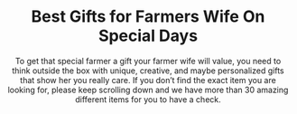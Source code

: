 ---
layout: post
title: Best Gifts for Farmers Wife On Special Days
subtitle: To get that special farmer a gift your farmer wife will value, you need to think outside the box with unique, creative, and maybe personalized gifts that show her you really care. If you don’t find the exact item you are looking for, please keep scrolling down and we have more than 30 amazing different items for you to have a check.
header-img: "img/post/2023/09/copied/medium_gifts_for_farmers_wife_929db25b5f.jpg"
header-style: text
permalink: "/gifts-for-farmers-wife/"
catalog: true
tags:
  - Recipients 
  - Men
---   